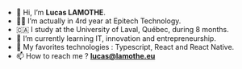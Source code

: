 - 👋 Hi, I’m **Lucas LAMOTHE**.
- 👨‍💻 I’m actually in 4rd year at Epitech Technology.
- 🇨🇦 I study at the University of Laval, Québec, during 8 months.
- 🌱 I’m currently learning IT, innovation and entrepreneurship.
- 💞️ My favorites technologies : Typescript, React and React Native.
- 📫 How to reach me ? **lucas@lamothe.eu**
